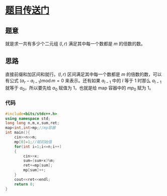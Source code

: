 # [题目传送门](https://www.luogu.com.cn/problem/AT_abc105_d)

## 题意

就是求一共有多少个二元组 $(l,r)$ 满足其中每一个数都是 $m$ 的倍数的数。

## 思路

直接前缀和加区间和就行。$(l,r)$ 区间满足其中每一个数都是 $m$ 的倍数的数，可以有公式 $(a_{r}-a_{l-1}) \operatorname{mod} m=0$ 来表示。还有如果 $a_{l-1}$ 中的 $l$ 等于 $1$ 时那么 $a_{l-1}$ 就等于 $a_{0}$，所以要先给 $a_{0}$ 赋值为 $1$，也就是给 map 容器中的 $mp_{0}$ 赋为 $1$。

### 代码
```cpp
#include<bits/stdc++.h>
using namespace std;
long long n,m,x,sum,ret;
map<int,int>mp;//mp容器
int main(){
    cin>>n>>m;
    mp[0]=1;//赋初始值
    for(int i=1;i<=n;i++)
    {
        cin>>x;
        sum=(sum+x)%m;
        ret+=mp[sum];
        mp[sum]++;
    }
    cout<<ret<<endl;
    return 0;
}
```
